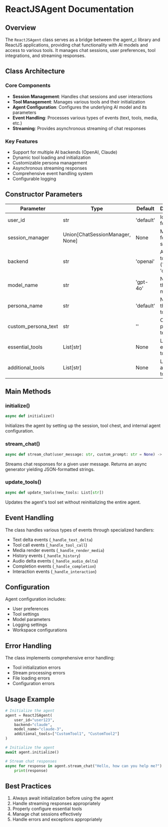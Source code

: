 # ReactJSAgent Documentation

## Overview
The `ReactJSAgent` class serves as a bridge between the agent_c library and ReactJS applications, 
providing chat functionality with AI models and access to various tools. 
It manages chat sessions, user preferences, tool integrations, and streaming responses.

## Class Architecture
### Core Components
- **Session Management**: Handles chat sessions and user interactions
- **Tool Management**: Manages various tools and their initialization
- **Agent Configuration**: Configures the underlying AI model and its parameters
- **Event Handling**: Processes various types of events (text, tools, media, etc.)
- **Streaming**: Provides asynchronous streaming of chat responses

### Key Features
- Support for multiple AI backends (OpenAI, Claude)
- Dynamic tool loading and initialization
- Customizable persona management
- Asynchronous streaming responses
- Comprehensive event handling system
- Configurable logging

## Constructor Parameters

| Parameter | Type | Default | Description |
|-----------|------|---------|-------------|
| user_id | str | 'default' | Identifier for the user |
| session_manager | Union[ChatSessionManager, None] | None | Manager for chat sessions |
| backend | str | 'openai' | AI backend to use ('openai' or 'claude') |
| model_name | str | 'gpt-4o' | Name of the AI model |
| persona_name | str | 'default' | Name of the persona to load |
| custom_persona_text | str | '' | Custom persona text |
| essential_tools | List[str] | None | List of essential tools |
| additional_tools | List[str] | None | List of additional tools |

## Main Methods
### initialize()
```python
async def initialize()
```
Initializes the agent by setting up the session, tool chest, and internal agent configuration.

### stream_chat()
```python
async def stream_chat(user_message: str, custom_prompt: str = None) -> AsyncGenerator[str, None]
```
Streams chat responses for a given user message. Returns an async generator yielding JSON-formatted strings.

### update_tools()
```python
async def update_tools(new_tools: List[str])
```
Updates the agent's tool set without reinitializing the entire agent.

## Event Handling
The class handles various types of events through specialized handlers:
- Text delta events (`_handle_text_delta`)
- Tool call events (`_handle_tool_call`)
- Media render events (`_handle_render_media`)
- History events (`_handle_history`)
- Audio delta events (`_handle_audio_delta`)
- Completion events (`_handle_completion`)
- Interaction events (`_handle_interaction`)

## Configuration
Agent configuration includes:
- User preferences
- Tool settings
- Model parameters
- Logging settings
- Workspace configurations

## Error Handling
The class implements comprehensive error handling:
- Tool initialization errors
- Stream processing errors
- File loading errors
- Configuration errors

## Usage Example

```python
# Initialize the agent
agent = ReactJSAgent(
    user_id="user123",
    backend="claude",
    model_name="claude-3",
    additional_tools=["CustomTool1", "CustomTool2"]
)

# Initialize the agent
await agent.initialize()

# Stream chat responses
async for response in agent.stream_chat("Hello, how can you help me?"):
    print(response)
```

## Best Practices
1. Always await initialization before using the agent
2. Handle streaming responses appropriately
3. Properly configure essential tools
4. Manage chat sessions effectively
5. Handle errors and exceptions appropriately

